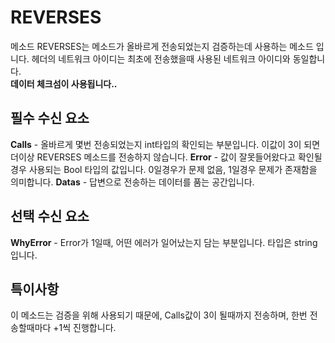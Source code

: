 # REVERSES
메소드 REVERSES는 메소드가 올바르게 전송되었는지 검증하는데 사용하는 메소드 입니다. 헤더의 네트워크 아이디는 최초에 전송했을때 사용된 네트워크 아이디와 동일합니다.<br>
**데이터 체크섬이 사용됩니다..**

## 필수 수신 요소
**Calls** - 올바르게 몇번 전송되었는지 int타입의 확인되는 부분입니다. 이값이 3이 되면 더이상 REVERSES 메소드를 전송하지 않습니다.
**Error** - 값이 잘못들어왔다고 확인될 경우 사용되는 Bool 타입의 값입니다. 0일경우가 문제 없음, 1일경우 문제가 존재함을 의미합니다.
**Datas** - 답변으로 전송하는 데이터를 품는 공간입니다.

## 선택 수신 요소
**WhyError** - Error가 1일때, 어떤 에러가 일어났는지 담는 부분입니다. 타입은 string입니다.

## 특이사항
이 메소드는 검증을 위해 사용되기 때문에, Calls값이 3이 될때까지 전송하며, 한번 전송할때마다 +1씩 진행합니다.